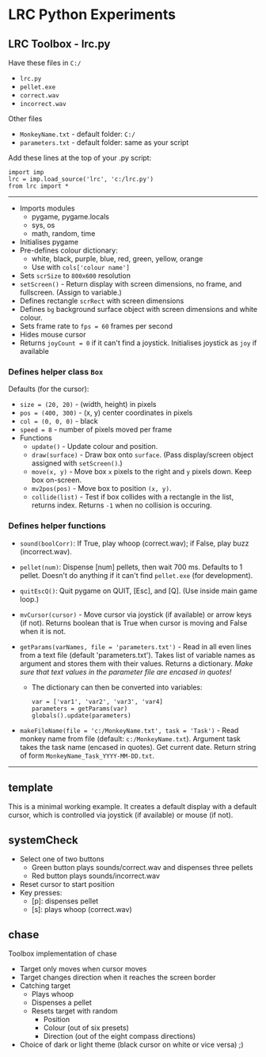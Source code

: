 # LRC Python Experiments

## LRC Toolbox - lrc.py

Have these files in `C:/`
- `lrc.py`
- `pellet.exe`
- `correct.wav`
- `incorrect.wav`

Other files
- `MonkeyName.txt` - default folder: `C:/`
- `parameters.txt` - default folder: same as your script

Add these lines at the top of your .py script:

	import imp
	lrc = imp.load_source('lrc', 'c:/lrc.py')
	from lrc import *

* * *

- Imports modules
  + pygame, pygame.locals
  + sys, os
  + math, random, time
- Initialises pygame
- Pre-defines colour dictionary:
  + white, black, purple, blue, red, green, yellow, orange
  + Use with `cols['colour name']`
- Sets `scrSize` to `800x600` resolution
- `setScreen()` - Return display with screen dimensions, no frame, and fullscreen. 
  (Assign to variable.)
- Defines rectangle `scrRect` with screen dimensions
- Defines `bg` background surface object with screen dimensions and white colour.
- Sets frame rate to `fps = 60` frames per second
- Hides mouse cursor
- Returns `joyCount = 0` if it can't find a joystick. Initialises joystick as `joy` if available

### Defines helper class `Box`

Defaults (for the cursor):
- `size = (20, 20)` - (width, height) in pixels
- `pos = (400, 300)` - (x, y) center coordinates in pixels
- `col = (0, 0, 0)` - black 
- `speed = 8` - number of pixels moved per frame
- Functions
  + `update()` - Update colour and position.
  + `draw(surface)` - Draw box onto `surface`. (Pass display/screen object assigned with `setScreen()`.)
  + `move(x, y)` - Move box `x` pixels to the right and `y` pixels down. Keep box on-screen.
  + `mv2pos(pos)` - Move box to position `(x, y)`.
  + `collide(list)` - Test if box collides with a rectangle in the list, returns index. Returns `-1` when no collision is occuring.

### Defines helper functions
- `sound(boolCorr)`: If True, play whoop (correct.wav); if False, play buzz (incorrect.wav).
- `pellet(num)`: Dispense [num] pellets, then wait 700 ms. Defaults to 1 pellet. Doesn't do anything if it can't find `pellet.exe` (for development).
- `quitEscQ()`: Quit pygame on QUIT, [Esc], and [Q]. (Use inside main game loop.)
- `mvCursor(cursor)` - Move cursor via joystick (if available) or arrow keys (if not). Returns boolean that is True when cursor is moving and False when it is not.
- `getParams(varNames, file = 'parameters.txt')` - Read in all even lines from a text file (default 'parameters.txt'). 
        Takes list of variable names as argument and stores them with
        their values. Returns a dictionary. *Make sure that text values in the parameter file are encased in quotes!*
  + The dictionary can then be converted into variables:
    
    ```
    var = ['var1', 'var2', 'var3', 'var4]
    parameters = getParams(var)
    globals().update(parameters)
    ```

- `makeFileName(file = 'c:/MonkeyName.txt', task = 'Task')` - Read monkey name from file (default: `c:/MonkeyName.txt`). Argument task takes the task name (encased in quotes). Get current date. Return string of form `MonkeyName_Task_YYYY-MM-DD.txt`.

* * *

## template

This is a minimal working example. It creates a default display with a default cursor, which is controlled via joystick (if available) or mouse (if not).

## systemCheck

- Select one of two buttons
  + Green button plays sounds/correct.wav and dispenses three pellets
  + Red button plays sounds/incorrect.wav
- Reset cursor to start position
- Key presses:
  + [p]: dispenses pellet
  + [s]: plays whoop (correct.wav)

## chase

Toolbox implementation of chase

- Target only moves when cursor moves
- Target changes direction when it reaches the screen border
- Catching target
  + Plays whoop
  + Dispenses a pellet
  + Resets target with random 
    - Position
    - Colour (out of six presets)
    - Direction (out of the eight compass directions)
- Choice of dark or light theme (black cursor on white or vice versa) ;)